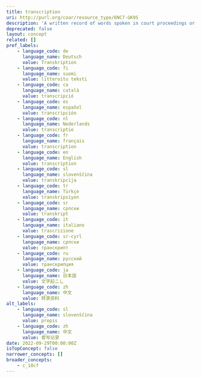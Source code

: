 ```yaml
---
title: transcription
uri: http://purl.org/coar/resource_type/6NC7-GK9S
description: 'A written record of words spoken in court proceedings or in a speech, interview, broadcast, or sound recording. [Source: Adapted from https://products.abc-clio.com/ODLIS/odlis_t.aspx]'
deprecated: false
layout: concept
related: []
pref_labels:
    - language_code: de
      language_name: Deutsch
      value: Transkription
    - language_code: fi
      language_name: suomi
      value: litteroitu teksti
    - language_code: ca
      language_name: català
      value: transcripció
    - language_code: es
      language_name: español
      value: transcripción
    - language_code: nl
      language_name: Nederlands
      value: transcriptie
    - language_code: fr
      language_name: français
      value: transcription
    - language_code: en
      language_name: English
      value: transcription
    - language_code: sl
      language_name: slovenščina
      value: transkripcija
    - language_code: tr
      language_name: Türkçe
      value: transkripsiyon
    - language_code: sr
      language_name: српски
      value: transkript
    - language_code: it
      language_name: italiano
      value: trascrizione
    - language_code: sr-cyrl
      language_name: српски
      value: транскрипт
    - language_code: ru
      language_name: русский
      value: транскрипция
    - language_code: ja
      language_name: 日本語
      value: 文字起こし
    - language_code: zh
      language_name: 中文
      value: 转录资料
alt_labels:
    - language_code: sl
      language_name: slovenščina
      value: prepis
    - language_code: zh
      language_name: 中文
      value: 誊写记录
date: 2022-09-29T00:00:00Z
isTopConcept: false
narrower_concepts: []
broader_concepts:
    - c_18cf
---
```


